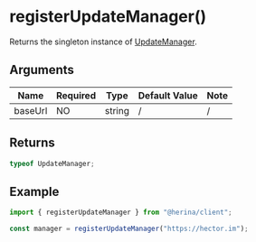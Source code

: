 # registerUpdateManager()

Returns the singleton instance of [UpdateManager](/guide/packages/client/updateManager.html).

## Arguments

| Name    | Required | Type   | Default Value | Note |
| ------- | -------- | ------ | ------------- | ---- |
| baseUrl | NO       | string | /             | /    |

## Returns

```typescript
typeof UpdateManager;
```

## Example

```typescript
import { registerUpdateManager } from "@herina/client";

const manager = registerUpdateManager("https://hector.im");
```
